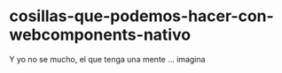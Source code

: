 # cosillas-que-podemos-hacer-con-webcomponents-nativo
 Y yo no se mucho, el que tenga una mente ... imagina
